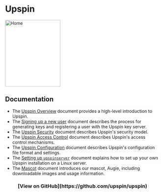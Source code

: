 # Upspin

<img src="/images/home.jpg" width="180" height="218" alt="Home"/>

## Documentation

- The [Upspin Overview](/doc/overview.md) document provides a high-level
  introduction to Upspin.
- The [Signing up a new user](/doc/signup.md) document describes the process for
  generating keys and registering a user with the Upspin key server.
- The [Upspin Security](/doc/security.md) document describes Upspin's security
  model.
- The [Upspin Access Control](/doc/access_control.md) document describes
  Upspin's access control mechanisms.
- The [Upspin Configuration](/doc/config.md) document describes Upspin's
  configuration file format and settings.
- The [Setting up `upspinserver`](/doc/server_setup.md) document explains how
  to set up your own Upspin installation on a Linux server.
- The [Mascot](/doc/mascot.md) document introduces our mascot, Augie,
  including downloadable images and usage information.

<center><h3>[View on GitHub](https://github.com/upspin/upspin)</h3></center>
